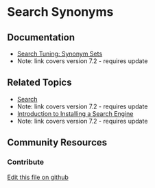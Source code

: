 # Search Synonyms

## Documentation

* [Search Tuning: Synonym Sets](https://help.liferay.com/hc/en-us/articles/360034473852-Search-Tuning-Synonym-Sets)
* Note: link covers version 7.2 - requires update

## Related Topics

* [Search](https://portal.liferay.dev/docs/7-2/user/-/knowledge_base/u/search)
* Note: link covers version 7.2 - requires update
* [Introduction to Installing a Search Engine](https://help.liferay.com/hc/en-us/articles/360028711092-Introduction-to-Installing-a-Search-Engine)
* Note: link covers version 7.2 - requires update

## Community Resources

### Contribute

[Edit this file on github](https://github.com/olafk/controlpanel-documentation-docs/blob/master/md/74en/com_liferay_portal_search_tuning_synonyms_web_internal_portlet_SynonymsPortlet.md)
